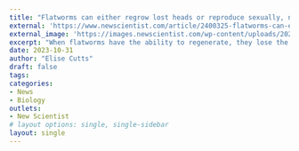 ```yaml
---
title: "Flatworms can either regrow lost heads or reproduce sexually, not both"
external: 'https://www.newscientist.com/article/2400325-flatworms-can-either-regrow-lost-heads-or-reproduce-sexually-not-both/'
external_image: 'https://images.newscientist.com/wp-content/uploads/2023/10/30200550/SEI_177689478.jpg?width=900'
excerpt: "When flatworms have the ability to regenerate, they lose the option to lay eggs – instead, they produce offspring by splitting themselves apart"
date: 2023-10-31
author: "Elise Cutts"
draft: false
tags:
categories:
- News
- Biology
outlets:
- New Scientist
# layout options: single, single-sidebar
layout: single
---
```


